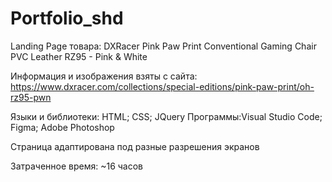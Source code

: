 # Portfolio_shd

Landing Page товара:
DXRacer Pink Paw Print Conventional Gaming Chair PVC Leather RZ95 - Pink & White

Информация и изображения взяты с сайта:
https://www.dxracer.com/collections/special-editions/pink-paw-print/oh-rz95-pwn

Языки и библиотеки: HTML; CSS; JQuery 
Программы:Visual Studio Code; Figma; Adobe Photoshop

Страница адаптирована под разные разрешения экранов

Затраченное время: ~16 часов

